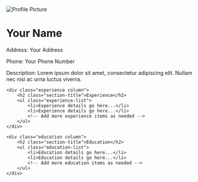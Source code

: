 <!DOCTYPE html>
<html lang="en">
<head>
    <meta charset="UTF-8">
    <meta name="viewport" content="width=device-width, initial-scale=1.0">
    <title >My GitHub Page</title>
    <link rel="stylesheet" href="styles.css">
</head>
<body>

<div class="container">
    <div class="profile">
        <img src="profile.jpg" alt="Profile Picture" class="profile-image">
        <h1 class="name" style = backgroudcolor:"red">Your Name</h1>
        <div class="contact-info">
            <p class="address">Address: Your Address</p>
            <p class="phone">Phone: Your Phone Number</p>
        </div>
        <div class="description">
            <p>Description: Lorem ipsum dolor sit amet, consectetur adipiscing elit. Nullam nec nisi ac urna luctus viverra.</p>
        </div>
    </div>

    <div class="experience column">
        <h2 class="section-title">Experience</h2>
        <ul class="experience-list">
            <li>Experience details go here...</li>
            <li>Experience details go here...</li>
            <!-- Add more experience items as needed -->
        </ul>
    </div>

    <div class="education column">
        <h2 class="section-title">Education</h2>
        <ul class="education-list">
            <li>Education details go here...</li>
            <li>Education details go here...</li>
            <!-- Add more education items as needed -->
        </ul>
    </div>
</div>

</body>
</html>
